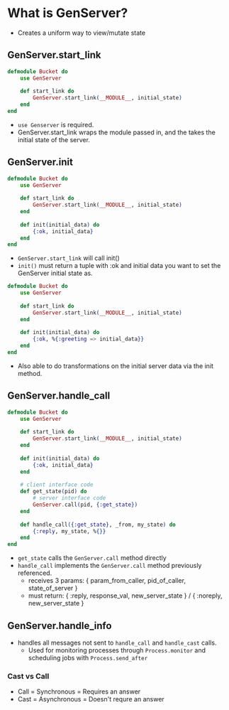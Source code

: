 # What is GenServer?
- Creates a  uniform way to view/mutate state


## GenServer.start_link

```elixir
defmodule Bucket do
	use GenServer
	
	def start_link do
		GenServer.start_link(__MODULE__, initial_state)
	end
end
```
- `use Genserver` is required.
- GenServer.start_link wraps the module passed in, and the takes the initial state of the server.


## GenServer.init
```elixir
defmodule Bucket do
	use GenServer
	
	def start_link do
		GenServer.start_link(__MODULE__, initial_state)
	end
	
	def init(initial_data) do
		{:ok, initial_data}
	end
end
```
- `GenServer.start_link` will call init()
- `init()` must return a tuple with :ok and initial data you want to set the GenServer initial state as.

```elixir
defmodule Bucket do
	use GenServer
	
	def start_link do
		GenServer.start_link(__MODULE__, initial_state)
	end
	
	def init(initial_data) do
		{:ok, %{:greeting => initial_data}}
	end
end
```
- Also able to do transformations on the initial server data via the init method.

## GenServer.handle_call
```elixir
defmodule Bucket do
	use GenServer
	
	def start_link do
		GenServer.start_link(__MODULE__, initial_state)
	end
	
	def init(initial_data) do
		{:ok, initial_data}
	end
	
	# client interface code
	def get_state(pid) do
		# server interface code
		GenServer.call(pid, {:get_state})
	end
	
	def handle_call({:get_state}, _from, my_state) do
		{:reply, my_state, %{}}
	end
end
```
- `get_state` calls the `GenServer.call` method directly
- `handle_call` implements the `GenServer.call` method previously referenced.
	- receives 3 params: { param_from_caller, pid_of_caller, state_of_server }
	- must return: { :reply, response_val, new_server_state } / { :noreply, new_server_state }

## GenServer.handle_info
- handles all messages not sent to  `handle_call` and `handle_cast` calls. 
	- Used for monitoring processes through `Process.monitor` and scheduling jobs with `Process.send_after`

### Cast vs Call
- Call = Synchronous = Requires an answer
- Cast = Asynchronous = Doesn't requre an answer